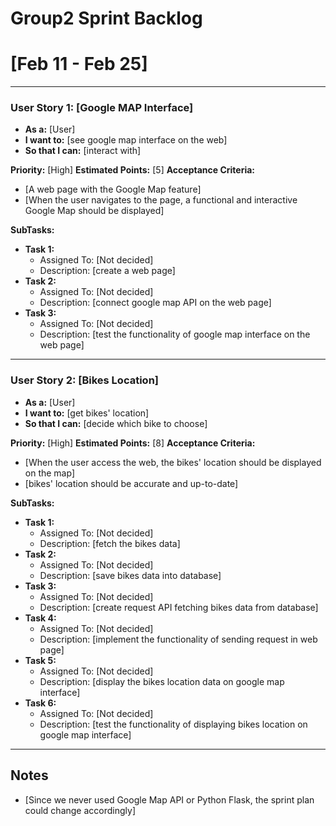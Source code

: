# Group2 Sprint Backlog
# [Feb 11 - Feb 25]
---------
### User Story 1: [Google MAP Interface]
- **As a:** [User]
- **I want to:** [see google map interface on the web]
- **So that I can:** [interact with]

**Priority:** [High]
**Estimated Points:** [5]
**Acceptance Criteria:**
- [A web page with the Google Map feature]
- [When the user navigates to the page, a functional and interactive Google Map should be displayed]

**SubTasks:**

- **Task 1:**
    - Assigned To: [Not decided]
    - Description: [create a web page]
- **Task 2:**
    - Assigned To: [Not decided]
    - Description: [connect google map API on the web page]
- **Task 3:**
    - Assigned To: [Not decided]
    - Description: [test the functionality of google map interface on the web page]
--------
### User Story 2: [Bikes Location]
- **As a:** [User]
- **I want to:** [get bikes' location]
- **So that I can:** [decide which bike to choose]

**Priority:** [High]
**Estimated Points:** [8]
**Acceptance Criteria:**
- [When the user access the web, the bikes' location should be displayed on the map]
- [bikes' location should be accurate and up-to-date]

**SubTasks:**

- **Task 1:** 
    - Assigned To: [Not decided]
    - Description: [fetch the bikes data]
- **Task 2:** 
    - Assigned To: [Not decided]
    - Description: [save bikes data into database]
- **Task 3:**
    - Assigned To: [Not decided]
    - Description: [create request API fetching bikes data from database]
- **Task 4:**
    - Assigned To: [Not decided]
    - Description: [implement the functionality of sending request in web page]
- **Task 5:**
    - Assigned To: [Not decided]
    - Description: [display the bikes location data on google map interface]
- **Task 6:**
    - Assigned To: [Not decided]
    - Description: [test the functionality of displaying bikes location on google map interface]
-------------
<!-- ### User Story 2: [Story Title]
- **As a:** [Type of user]
- **I want to:** [Action or capability]
- **So that I can:** [Benefit or reason]

**Priority:** [High/Medium/Low]
**Estimated Points:** [Story points]
**Acceptance Criteria:**
- [Criterion 1]
- [Criterion 2]

**SubTasks:**

- **Task 1:** 
    - Assigned To: [Not decided]
    - Description: [Detailed description of the task]
- **Task 2:** 
    - Assigned To: [Not decided]
    - Description: [Detailed description of the task]
--------- -->
## Notes
- [Since we never used Google Map API or Python Flask, the sprint plan could change accordingly]
<!-- - [Any additional notes or comments]
- [Important considerations or reminders] -->